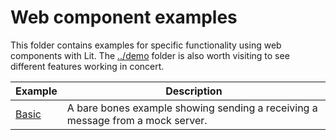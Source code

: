 # Web component examples

This folder contains examples for specific functionality using web components with Lit. The [../demo](../demo) folder is also worth visiting to see different features working in concert.

| Example           | Description                                                                    |
| ----------------- | ------------------------------------------------------------------------------ |
| [Basic](./basic/) | A bare bones example showing sending a receiving a message from a mock server. |
